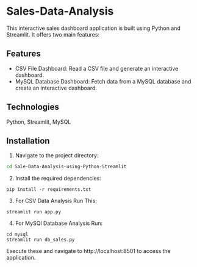 
# Sales-Data-Analysis

This interactive sales dashboard application is built using Python and Streamlit. It offers two main features:


## Features

- CSV File Dashboard: Read a CSV file and generate an interactive dashboard.
- MySQL Database Dashboard: Fetch data from a MySQL database and create an interactive dashboard.




## Technologies

Python, Streamlit, MySQL
## Installation

1. Navigate to the project directory:
```bash
cd Sale-Data-Analysis-using-Python-Streamlit
```
2. Install the required dependencies:
```
pip install -r requirements.txt

```

3. For CSV Data Analysis Run This:
```
streamlit run app.py
```

4. For MySQl Database Analysis Run:
```
cd mysql
streamlit run db_sales.py

```
Execute these and  navigate to http://localhost:8501 to access the application.
